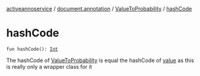 [activeannoservice](../../index.md) / [document.annotation](../index.md) / [ValueToProbability](index.md) / [hashCode](./hash-code.md)

# hashCode

`fun hashCode(): `[`Int`](https://kotlinlang.org/api/latest/jvm/stdlib/kotlin/-int/index.html)

The hashCode of [ValueToProbability](index.md) is equal the hashCode of [value](value.md) as this is really only a wrapper class for it

